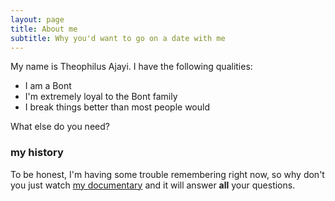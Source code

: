 ```yaml
---
layout: page
title: About me
subtitle: Why you'd want to go on a date with me
---
```


My name is Theophilus Ajayi. I have the following qualities:

- I am a Bont
- I'm extremely loyal to the Bont family
- I break things better than most people would

What else do you need?

### my history

To be honest, I'm having some trouble remembering right now, so why don't you just watch [my documentary](http://en.wikipedia.org/wiki/The_Princess_Bride_%28film%29) and it will answer **all** your questions.